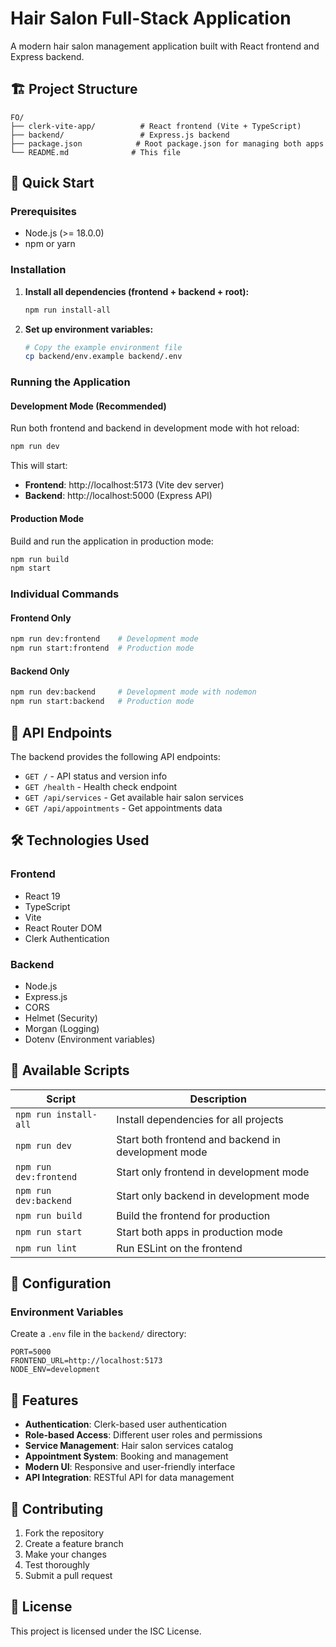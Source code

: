 # Hair Salon Full-Stack Application

A modern hair salon management application built with React frontend and Express backend.

## 🏗️ Project Structure

```
FO/
├── clerk-vite-app/          # React frontend (Vite + TypeScript)
├── backend/                 # Express.js backend
├── package.json            # Root package.json for managing both apps
└── README.md              # This file
```

## 🚀 Quick Start

### Prerequisites
- Node.js (>= 18.0.0)
- npm or yarn

### Installation

1. **Install all dependencies (frontend + backend + root):**
   ```bash
   npm run install-all
   ```

2. **Set up environment variables:**
   ```bash
   # Copy the example environment file
   cp backend/env.example backend/.env
   ```

### Running the Application

#### Development Mode (Recommended)
Run both frontend and backend in development mode with hot reload:
```bash
npm run dev
```

This will start:
- **Frontend**: http://localhost:5173 (Vite dev server)
- **Backend**: http://localhost:5000 (Express API)

#### Production Mode
Build and run the application in production mode:
```bash
npm run build
npm start
```

### Individual Commands

#### Frontend Only
```bash
npm run dev:frontend    # Development mode
npm run start:frontend  # Production mode
```

#### Backend Only
```bash
npm run dev:backend     # Development mode with nodemon
npm run start:backend   # Production mode
```

## 📡 API Endpoints

The backend provides the following API endpoints:

- `GET /` - API status and version info
- `GET /health` - Health check endpoint
- `GET /api/services` - Get available hair salon services
- `GET /api/appointments` - Get appointments data

## 🛠️ Technologies Used

### Frontend
- React 19
- TypeScript
- Vite
- React Router DOM
- Clerk Authentication

### Backend
- Node.js
- Express.js
- CORS
- Helmet (Security)
- Morgan (Logging)
- Dotenv (Environment variables)

## 📝 Available Scripts

| Script | Description |
|--------|-------------|
| `npm run install-all` | Install dependencies for all projects |
| `npm run dev` | Start both frontend and backend in development mode |
| `npm run dev:frontend` | Start only frontend in development mode |
| `npm run dev:backend` | Start only backend in development mode |
| `npm run build` | Build the frontend for production |
| `npm run start` | Start both apps in production mode |
| `npm run lint` | Run ESLint on the frontend |

## 🔧 Configuration

### Environment Variables

Create a `.env` file in the `backend/` directory:

```env
PORT=5000
FRONTEND_URL=http://localhost:5173
NODE_ENV=development
```

## 🎯 Features

- **Authentication**: Clerk-based user authentication
- **Role-based Access**: Different user roles and permissions
- **Service Management**: Hair salon services catalog
- **Appointment System**: Booking and management
- **Modern UI**: Responsive and user-friendly interface
- **API Integration**: RESTful API for data management

## 🤝 Contributing

1. Fork the repository
2. Create a feature branch
3. Make your changes
4. Test thoroughly
5. Submit a pull request

## 📄 License

This project is licensed under the ISC License. 